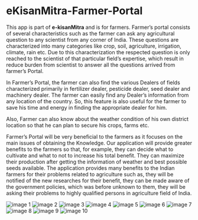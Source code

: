 # eKisanMitra-Farmer-Portal
This app is part of **e-kisanMitra** and is for farmers.
Farmer’s portal consists of several characteristics such as the farmer can ask any agricultural question to any scientist from any corner of India. 
These questions are characterized into many categories like crop, soil, agriculture, irrigation, climate, rain etc. Due to this characterization the respected question is only reached to the scientist of that particular field’s expertise, which result in reduce burden from scientist to answer all the questions arrived from farmer’s Portal.

In Farmer’s Portal, the farmer can also find the various Dealers of fields characterized primarily in fertilizer dealer, pesticide dealer, seed dealer and machinery dealer.
The farmer can easily find any Dealer’s information from any location of the country. So, this feature is also useful for the farmer to save his time and energy in finding the appropriate dealer for him.

Also, Farmer can also know about the weather condition of his own district location so that he can plan to secure his crops, farms etc.

Farmer’s Portal will be very beneficial to the farmers as it focuses on the main issues of obtaining the Knowledge. Our application will provide greater benefits to the farmers so that, for example, they can decide what to cultivate and what to not to increase his total benefit. They can maximize their production after getting the information of weather and best possible seeds available.
The application provides many benefits to the Indian farmers for their problems related to agriculture such as, they will be notified of the new researches for their benefit, they can be made aware of the government policies, which was before unknown to them, they will be asking their problems to highly qualified persons in agriculture field of India.

![image 1](http://i1377.photobucket.com/albums/ah42/har2008preet/1_zpsbhxc0kwm.png)
![image 2](http://i1377.photobucket.com/albums/ah42/har2008preet/2_zpsfdknsaqs.png)
![image 3](http://i1377.photobucket.com/albums/ah42/har2008preet/3_zpsgoj7hyil.png)
![image 4](http://i1377.photobucket.com/albums/ah42/har2008preet/4_zpsm3pggsp9.png)
![image 5](http://i1377.photobucket.com/albums/ah42/har2008preet/5_zps3twnldqx.png)
![image 6](http://i1377.photobucket.com/albums/ah42/har2008preet/6_zpsy7xxwdzx.png)
![image 7](http://i1377.photobucket.com/albums/ah42/har2008preet/7_zpsekjgwemy.png)
![image 8](http://i1377.photobucket.com/albums/ah42/har2008preet/8_zpsydzc3xxb.png)
![image 9](http://i1377.photobucket.com/albums/ah42/har2008preet/9_zpsg3xpdxvg.png)
![image 10](http://i1377.photobucket.com/albums/ah42/har2008preet/10_zpsz2pvgr9n.png)
